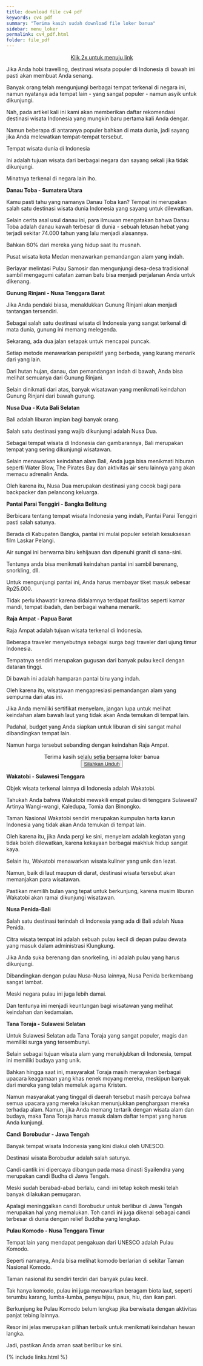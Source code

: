 ```yaml
---
title: download file cv4 pdf
keywords: cv4 pdf
summary: "Terima kasih sudah download file loker banua"
sidebar: menu_loker
permalink: cv4_pdf.html
folder: file_pdf
---
```


<div class="separator-text" style="text-align: center;"> 
<div class="ads-top">
<script async="" crossorigin="anonymous" src="https://pagead2.googlesyndication.com/pagead/js/adsbygoogle.js?client=ca-pub-1794381705838564"></script>
<ins class="adsbygoogle" data-ad-client="ca-pub-1794381705838564" data-ad-format="fluid" data-ad-layout="in-article" data-ad-slot="9688449184" style="display: block; text-align: center;"></ins>
<script>
     (adsbygoogle = window.adsbygoogle || []).push({});
</script></div>
  
<a class="button1" href="#visitlink">Klik 2x untuk menuju link</a></div>
<div class="separator-text">

<p>Jika Anda hobi travelling, destinasi wisata populer di Indonesia di bawah ini pasti akan membuat Anda senang.</p>
<p>Banyak orang telah mengunjungi berbagai tempat terkenal di negara ini, namun nyatanya ada tempat lain - yang sangat populer - namun asyik untuk dikunjungi.</p>
<p>Nah, pada artikel kali ini kami akan memberikan daftar rekomendasi destinasi wisata Indonesia yang mungkin baru pertama kali Anda dengar.</p>
<p>Namun beberapa di antaranya populer bahkan di mata dunia, jadi sayang jika Anda melewatkan tempat-tempat tersebut.</p>
<p>Tempat wisata dunia di Indonesia</p>
<p>Ini adalah tujuan wisata dari berbagai negara dan sayang sekali jika tidak dikunjungi.</p>
<p>Minatnya terkenal di negara lain lho.</p>

<p><b>Danau Toba - Sumatera Utara</b></p>

<p>Kamu pasti tahu yang namanya Danau Toba kan? Tempat ini merupakan salah satu destinasi wisata dunia Indonesia yang sayang untuk dilewatkan.</p>
<p>Selain cerita asal usul danau ini, para ilmuwan mengatakan bahwa Danau Toba adalah danau kawah terbesar di dunia - sebuah letusan hebat yang terjadi sekitar 74.000 tahun yang lalu menjadi alasannya.</p>
<p>Bahkan 60% dari mereka yang hidup saat itu musnah.</p>
<p>Pusat wisata kota Medan menawarkan pemandangan alam yang indah.</p>
<p>Berlayar melintasi Pulau Samosir dan mengunjungi desa-desa tradisional sambil mengagumi catatan zaman batu bisa menjadi perjalanan Anda untuk dikenang.</p>

<p><b>Gunung Rinjani - Nusa Tenggara Barat</b></p>

<p>Jika Anda pendaki biasa, menaklukkan Gunung Rinjani akan menjadi tantangan tersendiri.</p>
<p>Sebagai salah satu destinasi wisata di Indonesia yang sangat terkenal di mata dunia, gunung ini memang melegenda.</p>
<p>Sekarang, ada dua jalan setapak untuk mencapai puncak.</p>
<p>Setiap metode menawarkan perspektif yang berbeda, yang kurang menarik dari yang lain.</p>
<p>Dari hutan hujan, danau, dan pemandangan indah di bawah, Anda bisa melihat semuanya dari Gunung Rinjani.</p>
<p>Selain dinikmati dari atas, banyak wisatawan yang menikmati keindahan Gunung Rinjani dari bawah gunung.</p>

<p><b>Nusa Dua - Kuta Bali Selatan</b></p>

<p>Bali adalah liburan impian bagi banyak orang.</p>
<p>Salah satu destinasi yang wajib dikunjungi adalah Nusa Dua.</p>
<p>Sebagai tempat wisata di Indonesia dan gambarannya, Bali merupakan tempat yang sering dikunjungi wisatawan.</p>
<p>Selain menawarkan keindahan alam Bali, Anda juga bisa menikmati hiburan seperti Water Blow, The Pirates Bay dan aktivitas air seru lainnya yang akan memacu adrenalin Anda.</p>
<p>Oleh karena itu, Nusa Dua merupakan destinasi yang cocok bagi para backpacker dan pelancong keluarga.</p>

<p><b>Pantai Parai Tenggiri - Bangka Belitung</b></p>

<p>Berbicara tentang tempat wisata Indonesia yang indah, Pantai Parai Tenggiri pasti salah satunya.</p>
<p>Berada di Kabupaten Bangka, pantai ini mulai populer setelah kesuksesan film Laskar Pelangi.</p>
<p>Air sungai ini berwarna biru kehijauan dan dipenuhi granit di sana-sini.</p>
<p>Tentunya anda bisa menikmati keindahan pantai ini sambil berenang, snorkling, dll.</p>
<p>Untuk mengunjungi pantai ini, Anda harus membayar tiket masuk sebesar Rp25.000.</p>
<p>Tidak perlu khawatir karena didalamnya terdapat fasilitas seperti kamar mandi, tempat ibadah, dan berbagai wahana menarik.</p>

<p><b>Raja Ampat - Papua Barat</b></p>

<p>Raja Ampat adalah tujuan wisata terkenal di Indonesia.</p>
<p>Beberapa traveler menyebutnya sebagai surga bagi traveler dari ujung timur Indonesia.</p>
<p>Tempatnya sendiri merupakan gugusan dari banyak pulau kecil dengan dataran tinggi.</p>
<p>Di bawah ini adalah hamparan pantai biru yang indah.</p>
<p>Oleh karena itu, wisatawan mengapresiasi pemandangan alam yang sempurna dari atas ini.</p>
<p>Jika Anda memiliki sertifikat menyelam, jangan lupa untuk melihat keindahan alam bawah laut yang tidak akan Anda temukan di tempat lain.</p>
<p>Padahal, budget yang Anda siapkan untuk liburan di sini sangat mahal dibandingkan tempat lain.</p>
<p>Namun harga tersebut sebanding dengan keindahan Raja Ampat.</p>

<div class="separator" id="visitlink" style="text-align: center;">

<div class="ads-left" id="ads-left">
<script async="" crossorigin="anonymous" src="https://pagead2.googlesyndication.com/pagead/js/adsbygoogle.js?client=ca-pub-1794381705838564"></script>
<ins class="adsbygoogle" data-ad-client="ca-pub-1794381705838564" data-ad-format="fluid" data-ad-layout="in-article" data-ad-slot="9688449184" style="display: block; text-align: center;"></ins>
<script>
     (adsbygoogle = window.adsbygoogle || []).push({});
</script>
  </div>
  
<div class="safelink" dir="ltr" trbidi="on">
<div>
<span class="button1" id="daplong">Terima kasih selalu setia bersama loker banua</span></div>
<button id="download" class="visit-link button1"><a href="https://github.com/mwnsofficial/lokerbanua/raw/main/pdf/cv4.pdf">Silahkan Unduh</a></button></div>
<div class="ads-right" id="ads-right">
<script async="" crossorigin="anonymous" src="https://pagead2.googlesyndication.com/pagead/js/adsbygoogle.js?client=ca-pub-1794381705838564"></script>
<ins class="adsbygoogle" data-ad-client="ca-pub-1794381705838564" data-ad-format="fluid" data-ad-layout="in-article" data-ad-slot="9688449184" style="display: block; text-align: center;"></ins>
<script>
     (adsbygoogle = window.adsbygoogle || []).push({});
</script>
  </div>
</div>
<div class="clear">
<p><b>Wakatobi - Sulawesi Tenggara</b></p>

<p>Objek wisata terkenal lainnya di Indonesia adalah Wakatobi.</p>
<p>Tahukah Anda bahwa Wakatobi mewakili empat pulau di tenggara Sulawesi? Artinya Wangi-wangi, Kaledupa, Tomia dan Binongko.</p>
<p>Taman Nasional Wakatobi sendiri merupakan kumpulan harta karun Indonesia yang tidak akan Anda temukan di tempat lain.</p>
<p>Oleh karena itu, jika Anda pergi ke sini, menyelam adalah kegiatan yang tidak boleh dilewatkan, karena kekayaan berbagai makhluk hidup sangat kaya.</p>
<p>Selain itu, Wakatobi menawarkan wisata kuliner yang unik dan lezat.</p>
<p>Namun, baik di laut maupun di darat, destinasi wisata tersebut akan memanjakan para wisatawan.</p>
<p>Pastikan memilih bulan yang tepat untuk berkunjung, karena musim liburan Wakatobi akan ramai dikunjungi wisatawan.</p>

<p><b>Nusa Penida-Bali</b></p>

<p>Salah satu destinasi terindah di Indonesia yang ada di Bali adalah Nusa Penida.</p>
<p>Citra wisata tempat ini adalah sebuah pulau kecil di depan pulau dewata yang masuk dalam administrasi Klungkung.</p>
<p>Jika Anda suka berenang dan snorkeling, ini adalah pulau yang harus dikunjungi.</p>
<p>Dibandingkan dengan pulau Nusa-Nusa lainnya, Nusa Penida berkembang sangat lambat.</p>
<p>Meski negara pulau ini juga lebih damai.</p>
<p>Dan tentunya ini menjadi keuntungan bagi wisatawan yang melihat keindahan dan kedamaian.</p>

<p><b>Tana Toraja - Sulawesi Selatan</b></p>

<p>Untuk Sulawesi Selatan ada Tana Toraja yang sangat populer, magis dan memiliki surga yang tersembunyi.</p>
<p>Selain sebagai tujuan wisata alam yang menakjubkan di Indonesia, tempat ini memiliki budaya yang unik.</p>
<p>Bahkan hingga saat ini, masyarakat Toraja masih merayakan berbagai upacara keagamaan yang khas nenek moyang mereka, meskipun banyak dari mereka yang telah memeluk agama Kristen.</p>
<p>Namun masyarakat yang tinggal di daerah tersebut masih percaya bahwa semua upacara yang mereka lakukan menunjukkan penghargaan mereka terhadap alam. Namun, jika Anda memang tertarik dengan wisata alam dan budaya, maka Tana Toraja harus masuk dalam daftar tempat yang harus Anda kunjungi.</p>

<p><b>Candi Borobudur - Jawa Tengah</b></p>

<p>Banyak tempat wisata Indonesia yang kini diakui oleh UNESCO.</p>
<p>Destinasi wisata Borobudur adalah salah satunya.</p>
<p>Candi cantik ini dipercaya dibangun pada masa dinasti Syailendra yang merupakan candi Budha di Jawa Tengah.</p>
<p>Meski sudah berabad-abad berlalu, candi ini tetap kokoh meski telah banyak dilakukan pemugaran.</p>
<p>Apalagi meninggalkan candi Borobudur untuk berlibur di Jawa Tengah merupakan hal yang memalukan. Toh candi ini juga dikenal sebagai candi terbesar di dunia dengan relief Buddha yang lengkap.</p>

<p><b>Pulau Komodo - Nusa Tenggara Timur</b></p>

<p>Tempat lain yang mendapat pengakuan dari UNESCO adalah Pulau Komodo.</p>
<p>Seperti namanya, Anda bisa melihat komodo berlarian di sekitar Taman Nasional Komodo.</p>
<p>Taman nasional itu sendiri terdiri dari banyak pulau kecil.</p>
<p>Tak hanya komodo, pulau ini juga menawarkan beragam biota laut, seperti terumbu karang, lumba-lumba, penyu hijau, paus, hiu, dan ikan pari.</p>
<p>Berkunjung ke Pulau Komodo belum lengkap jika berwisata dengan aktivitas panjat tebing lainnya.</p>
<p>Resor ini jelas merupakan pilihan terbaik untuk menikmati keindahan hewan langka.</p>
<p>Jadi, pastikan Anda aman saat berlibur ke sini.</p>
</div></div>

{% include links.html %}
